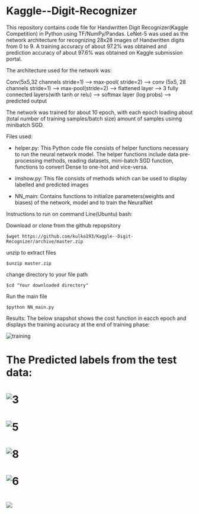 # Kaggle--Digit-Recognizer
This repository contains code file for Handwritten Digit Recognizer(Kaggle Competition) in Python using TF/NumPy/Pandas. LeNet-5 was used as the network architecture for recognizing 28x28 images of Handwritten digits from 0 to 9. A training accuracy of about 97.2% was obtained and prediction accuracy of about 97.6% was obtained on Kaggle submission portal. 

The architecture used for the network was:

Conv(5x5,32 channels stride=1) --> max-pool( stride=2) --> conv (5x5, 28 channels stride=1) --> max-pool(stride=2) --> flattened layer --> 3 fully connected layers(with tanh or relu) --> softmax layer (log probs) --> predicted output

The network was trained for about 10 epoch, with each epoch loading about (total number of training samples/batch size) amount of samples usinng minibatch SGD. 

Files used:
* helper.py: This Python code file consists of helper functions necessary to run the neural network model. The helper functions include data pre-processing methods, reading datasets, mini-batch SGD function, functions to convert Dense to one-hot and vice-versa.

* imshow.py: This file consists of methods which can be used to display labelled and predicted images

* NN_main: Contains functions to initialize parameters(weights and biases) of the network, model and to train the NeuralNet

Instructions to run on command Line(Ubuntu) bash:

Download or clone from the github repopsitory
```
$wget https://github.com/kulka193/Kaggle--Digit-Recognizer/archive/master.zip
```
unzip to extract files
```
$unzip master.zip
```
change directory to your file path
```
$cd "Your downloaded directory"
```
Run the main file
```
$python NN_main.py
```
Results:
The below snapshot shows the cost function in eacch epoch and displays the training accuracy at the end of training phase:

![training](https://user-images.githubusercontent.com/30439795/37257059-d2f756da-2531-11e8-81d0-6d6d606e01ae.PNG)

The Predicted labels from the test data:
=========
![3](https://user-images.githubusercontent.com/30439795/37257137-f8abd5ee-2532-11e8-9d7f-6b55c1213239.PNG)
=========
![5](https://user-images.githubusercontent.com/30439795/37257138-f8cc7be6-2532-11e8-9dbb-fcc7d87e378a.PNG)
=========
![8](https://user-images.githubusercontent.com/30439795/37257139-f8ed5302-2532-11e8-885c-7b85f0611d93.PNG)
=========
![6](https://user-images.githubusercontent.com/30439795/37257139-f8ed5302-2532-11e8-885c-7b85f0611d93.PNG)
=========
![](https://user-images.githubusercontent.com/30439795/37257141-f9714c5c-2532-11e8-8124-a801df7a17b7.PNG)
=========
